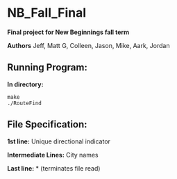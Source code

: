# NB_Fall_Final
**Final project for New Beginnings fall term**

 **Authors** Jeff, Matt G, Colleen, Jason, Mike, Aark, Jordan

## Running Program:
 **In directory:**
```
make
./RouteFind
```

## File Specification:
  **1st line:** Unique directional indicator

  **Intermediate Lines:** City names

  **Last line:** \*  (terminates file read)
